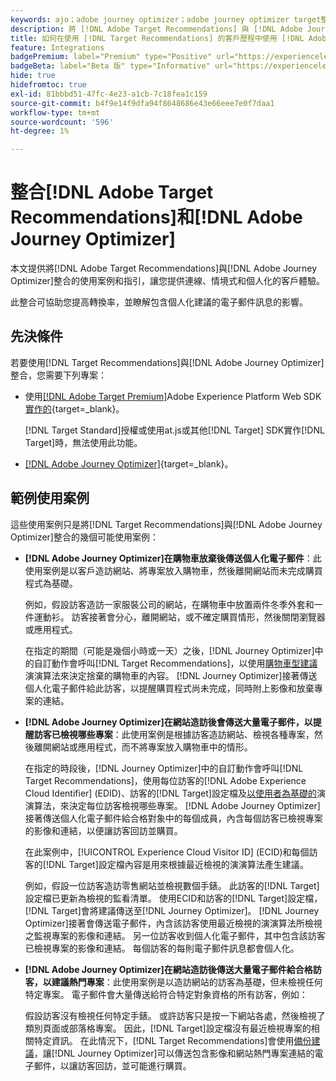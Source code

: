 ```yaml
---
keywords: ajo；adobe journey optimizer；adobe journey optimizer target整合；建議；target建議；整合
description: 將 [!DNL Adobe Target Recommendations] 與 [!DNL Adobe Journey Optimizer]整合。
title: 如何在使用 [!DNL Target Recommendations] 的客戶歷程中使用 [!DNL Adobe Journey Optimizer]？
feature: Integrations
badgePremium: label="Premium" type="Positive" url="https://experienceleague.adobe.com/docs/target/using/introduction/intro.html?lang=zh-Hant#premium newtab=true" tooltip="檢視Target Premium包含的內容。"
badgeBeta: label="Beta 版" type="Informative" url="https://experienceleague.adobe.com/docs/target/using/introduction/intro.html?lang=zh-Hant#beta newtab=true" tooltip=" [!DNL Adobe Target] 有哪些 Beta 版功能。"
hide: true
hidefromtoc: true
exl-id: 81bbbd51-47fc-4e23-a1cb-7c18fea1c159
source-git-commit: b4f9e14f9dfa94f8648686e43e66eee7e0f7daa1
workflow-type: tm+mt
source-wordcount: '596'
ht-degree: 1%

---
```


# 整合[!DNL Adobe Target Recommendations]和[!DNL Adobe Journey Optimizer]

本文提供將[!DNL Adobe Target Recommendations]與[!DNL Adobe Journey Optimizer]整合的使用案例和指引，讓您提供連線、情境式和個人化的客戶體驗。

此整合可協助您提高轉換率，並瞭解包含個人化建議的電子郵件訊息的影響。

## 先決條件

若要使用[!DNL Target Recommendations]與[!DNL Adobe Journey Optimizer]整合，您需要下列專案：

* 使用[[!DNL Adobe Target Premium]](/help/main/c-intro/intro.md#premium)Adobe Experience Platform Web SDK[實作的](https://experienceleague.adobe.com/en/docs/target-dev/developer/client-side/aep-web-sdk){target=_blank}。

  [!DNL Target Standard]授權或使用at.js或其他[!DNL Target] SDK實作[!DNL Target]時，無法使用此功能。

* [[!DNL Adobe Journey Optimizer]](https://experienceleague.adobe.com/zh-hant/docs/journey-optimizer/using/ajo-home){target=_blank}。

## 範例使用案例

這些使用案例只是將[!DNL Target Recommendations]與[!DNL Adobe Journey Optimizer]整合的幾個可能使用案例：

* **[!DNL Adobe Journey Optimizer]在購物車放棄後傳送個人化電子郵件**：此使用案例是以客戶造訪網站、將專案放入購物車，然後離開網站而未完成購買程式為基礎。

  例如，假設訪客造訪一家服裝公司的網站，在購物車中放置兩件冬季外套和一件運動衫。 訪客接著會分心，離開網站，或不確定購買情形，然後關閉瀏覽器或應用程式。

  在指定的期間（可能是幾個小時或一天）之後，[!DNL Journey Optimizer]中的自訂動作會呼叫[!DNL Target Recommendations]，以使用[購物車型建議](/help/main/c-recommendations/c-algorithms/base-the-recommendation-on-a-recommendation-key.md)演演算法來決定捨棄的購物車的內容。 [!DNL Journey Optimizer]接著傳送個人化電子郵件給此訪客，以提醒購買程式尚未完成，同時附上影像和放棄專案的連結。

* **[!DNL Adobe Journey Optimizer]在網站造訪後會傳送大量電子郵件，以提醒訪客已檢視哪些專案**：此使用案例是根據訪客造訪網站、檢視各種專案，然後離開網站或應用程式，而不將專案放入購物車中的情形。

  在指定的時段後，[!DNL Journey Optimizer]中的自訂動作會呼叫[!DNL Target Recommendations]，使用每位訪客的[!DNL Adobe Experience Cloud Identifier] (EDID)、訪客的[!DNL Target]設定檔及[以使用者為基礎的](/help/main/c-recommendations/c-algorithms/base-the-recommendation-on-a-recommendation-key.md)演演算法，來決定每位訪客檢視哪些專案。 [!DNL Adobe Journey Optimizer]接著傳送個人化電子郵件給合格對象中的每個成員，內含每個訪客已檢視專案的影像和連結，以便讓訪客回訪並購買。

  在此案例中，[!UICONTROL Experience Cloud Visitor ID] (ECID)和每個訪客的[!DNL Target]設定檔內容是用來根據最近檢視的演演算法產生建議。

  例如，假設一位訪客造訪零售網站並檢視數個手錶。 此訪客的[!DNL Target]設定檔已更新為檢視的監看清單。 使用ECID和訪客的[!DNL Target]設定檔，[!DNL Target]會將建議傳送至[!DNL Journey Optimizer]。 [!DNL Journey Optimizer]接著會傳送電子郵件，內含該訪客使用最近檢視的演演算法所檢視之監視專案的影像和連結。 另一位訪客收到個人化電子郵件，其中包含該訪客已檢視專案的影像和連結。 每個訪客的每則電子郵件訊息都會個人化。

* **[!DNL Adobe Journey Optimizer]在網站造訪後傳送大量電子郵件給合格訪客，以建議熱門專案**：此使用案例是以造訪網站的訪客為基礎，但未檢視任何特定專案。 電子郵件會大量傳送給符合特定對象資格的所有訪客，例如：

  假設訪客沒有檢視任何特定手錶。 或許訪客只是按一下網站各處，然後檢視了類別頁面或部落格專案。 因此，[!DNL Target]設定檔沒有最近檢視專案的相關特定資訊。 在此情況下，[!DNL Target Recommendations]會使用[備份建議](/help/main/c-recommendations/c-algorithms/backup-recs.md)，讓[!DNL Journey Optimizer]可以傳送包含影像和網站熱門專案連結的電子郵件，以讓訪客回訪，並可能進行購買。
